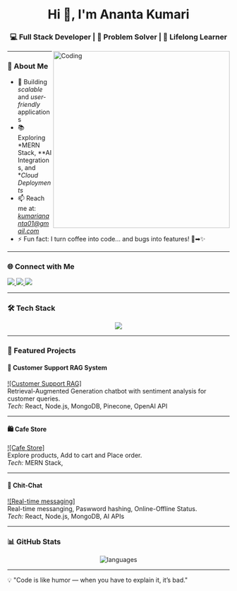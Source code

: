 <h1 align="center">Hi 👋, I'm Ananta Kumari</h1>
<h3 align="center">💻 Full Stack Developer | 🚀 Problem Solver | 🌟 Lifelong Learner</h3>

<img align="right" alt="Coding" width="400" src="https://media.tenor.com/IF2JdxzmyN4AAAAi/coding-girl.gif">

---

### 🌟 About Me  
- 🎯 Building *scalable* and *user-friendly* applications  
- 📚 Exploring *MERN Stack, **AI Integrations, and **Cloud Deployments*  
- 📫 Reach me at: *kumariananta01@gmail.com*  
- ⚡ Fun fact: I turn coffee into code... and bugs into features! 🐛➡✨  

---

### 🌐 Connect with Me  
<p align="left">
  <a href="https://linkedin.com/in/ananta-kumari0405" target="blank">
    <img src="https://img.shields.io/badge/LinkedIn-0077B5?style=for-the-badge&logo=linkedin&logoColor=white" />
  </a>
  <a href="https://www.hackerrank.com/kumari_ananta" target="blank">
    <img src="https://img.shields.io/badge/Hackerrank-00EA64?style=for-the-badge&logo=hackerrank&logoColor=white" />
  </a>
  <a href="https://www.leetcode.com/anantakumari_04" target="blank">
    <img src="https://img.shields.io/badge/LeetCode-FFA116?style=for-the-badge&logo=leetcode&logoColor=black" />
  </a>
</p>

---

### 🛠 Tech Stack  
<p align="center">
  <img src="https://skillicons.dev/icons?i=html,css,js,ts,react,nodejs,express,mongodb,python,java,mysql,git,github,figma&perline=8" />
</p>

---

### 📂 Featured Projects  

#### 🚀 Customer Support RAG System  
[![Customer Support RAG]](https://rag-frontend-mauve.vercel.app/)  
Retrieval-Augmented Generation chatbot with sentiment analysis for customer queries.  
*Tech:* React, Node.js, MongoDB, Pinecone, OpenAI API  

---

#### 🛍 Cafe Store 
[![Cafe Store]](https://cafe-frontend-sooty.vercel.app/)  
Explore products, Add to cart and Place order.  
*Tech:* MERN Stack,   

---

#### 📅 Chit-Chat
[![Real-time messaging]](https://chitchat-6nat.onrender.com/)  
Real-time messanging, Paswword hashing, Online-Offline Status.  
*Tech:* React, Node.js, MongoDB, AI APIs  

---

### 📊 GitHub Stats  
<p align="center">
<!--   <img src="https://github-readme-streak-stats.herokuapp.com/?user=anantakumari04&theme=tokyonight" alt="streak stats" /> -->
</p>
<p align="center">
  <img src="https://github-readme-stats.vercel.app/api/top-langs?username=anantakumari04&show_icons=true&locale=en&layout=compact&theme=tokyonight" alt="languages" />
</p>

---

💡 "Code is like humor — when you have to explain it, it’s bad."
